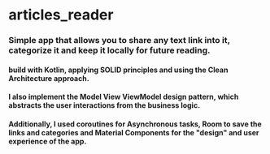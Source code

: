 # articles_reader

### Simple app that allows you to share any text link into it, categorize it and keep it locally for future reading.

#### build with __Kotlin__, applying **SOLID** principles and using the **Clean Architecture** approach.
#### I also implement the **Model View ViewModel** design pattern, which abstracts the user interactions from the business logic. 
#### Additionally, I used **coroutines** for Asynchronous tasks, **Room** to save the links and categories and **Material Components** for the "design" and user experience of the app.
